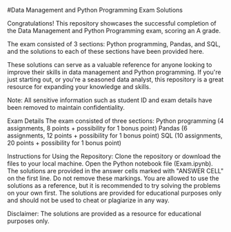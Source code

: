 #Data Management and Python Programming Exam Solutions

Congratulations! This repository showcases the successful completion of the Data Management and Python Programming exam, scoring an A grade.

The exam consisted of 3 sections: Python programming, Pandas, and SQL, and the solutions to each of these sections have been provided here.

These solutions can serve as a valuable reference for anyone looking to improve their skills in data management and Python programming. If you're just starting out, or you're a seasoned data analyst, this repository is a great resource for expanding your knowledge and skills.

Note: All sensitive information such as student ID and exam details have been removed to maintain confidentiality.




Exam Details
The exam consisted of three sections:
Python programming (4 assignments, 8 points + possibility for 1 bonus point)
Pandas (6 assignments, 12 points + possibility for 1 bonus point)
SQL (10 assignments, 20 points + possibility for 1 bonus point)

Instructions for Using the Repository:
Clone the repository or download the files to your local machine.
Open the Python notebook file (Exam.ipynb).
The solutions are provided in the answer cells marked with "ANSWER CELL" on the first line. Do not remove these markings.
You are allowed to use the solutions as a reference, but it is recommended to try solving the problems on your own first.
The solutions are provided for educational purposes only and should not be used to cheat or plagiarize in any way.

Disclaimer:
The solutions are provided as a resource for educational purposes only.
